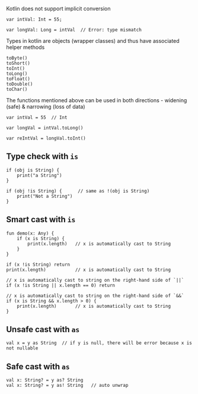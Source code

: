 Kotlin does not support implicit conversion
```
var intVal: Int = 55;

var longVal: Long = intVal  // Error: type mismatch
```
Types in kotlin are objects (wrapper classes) and thus have associated helper methods
```
toByte() 
toShort()
toInt()
toLong()
toFloat()
toDouble()
toChar()
```
The functions mentioned above can be used in both directions - widening (safe) & narrowing (loss of data)
```
var intVal = 55  // Int

var longVal = intVal.toLong()

var reIntVal = longVal.toInt()
```

## Type check with `is`
```
if (obj is String) {
    print("a String")
}

if (obj !is String) {      // same as !(obj is String)
    print("Not a String")
}
```

## Smart cast with `is`
```
fun demo(x: Any) {
    if (x is String) {
        print(x.length)   // x is automatically cast to String
    }
}

if (x !is String) return
print(x.length)           // x is automatically cast to String

// x is automatically cast to string on the right-hand side of `||`
if (x !is String || x.length == 0) return

// x is automatically cast to string on the right-hand side of `&&`
if (x is String && x.length > 0) {
    print(x.length)       // x is automatically cast to String
}
```

## Unsafe cast with `as`
```
val x = y as String  // if y is null, there will be error because x is not nullable
```

## Safe cast with `as`
```
val x: String? = y as? String
val x: String? = y as! String   // auto unwrap
```
